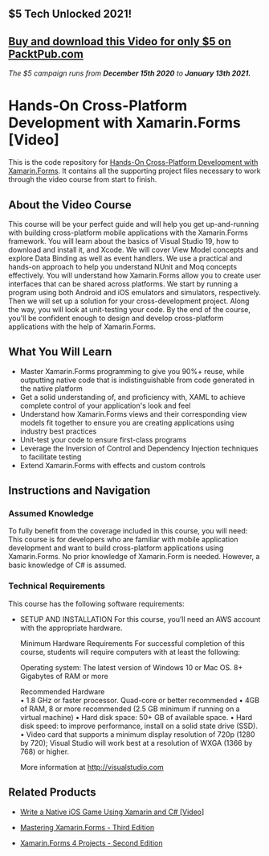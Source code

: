 ## $5 Tech Unlocked 2021!
[Buy and download this Video for only $5 on PacktPub.com](https://www.packtpub.com/product/hands-on-cross-platform-development-with-xamarin-forms-video/9781800207226)
-----
*The $5 campaign         runs from __December 15th 2020__ to __January 13th 2021.__*

# Hands-On Cross-Platform Development with Xamarin.Forms [Video]
This is the code repository for [Hands-On Cross-Platform Development with Xamarin.Forms](https://www.packtpub.com/mobile/hands-on-cross-platform-development-with-xamarin-forms-video). It contains all the supporting project files necessary to work through the video course from start to finish.
## About the Video Course
This course will be your perfect guide and will help you get up-and-running with building cross-platform mobile applications with the Xamarin.Forms framework.
You will learn about the basics of Visual Studio 19, how to download and install it, and Xcode. We will cover View Model concepts and explore Data Binding as well as event handlers. We use a practical and hands-on approach to help you understand NUnit and Moq concepts effectively. You will understand how Xamarin.Forms allow you to create user interfaces that can be shared across platforms.
We start by running a program using both Android and iOS emulators and simulators, respectively. Then we will set up a solution for your cross-development project. Along the way, you will look at unit-testing your code.
By the end of the course, you'll be confident enough to design and develop cross-platform applications with the help of Xamarin.Forms.			

<H2>What You Will Learn</H2>
<DIV class=book-info-will-learn-text>
<UL>
<LI>Master Xamarin.Forms programming to give you 90%+ reuse, while outputting native code that is indistinguishable from code generated in the native platform
<LI>Get a solid understanding of, and proficiency with, XAML to achieve complete control of your application's look and feel
<LI>Understand how Xamarin.Forms views and their corresponding view models fit together to ensure you are creating applications using industry best practices
<LI>Unit-test your code to ensure first-class programs
<LI>Leverage the Inversion of Control and Dependency Injection techniques to facilitate testing
<LI>Extend Xamarin.Forms with effects and custom controls	</LI></UL></DIV>

## Instructions and Navigation
### Assumed Knowledge
To fully benefit from the coverage included in this course, you will need:<br/>
This course is for developers who are familiar with mobile application development and want to build cross-platform applications using Xamarin.Forms.
No prior knowledge of Xamarin.Form is needed. However, a basic knowledge of C# is assumed.

### Technical Requirements
This course has the following software requirements:<br/>
<UL><LI>SETUP AND INSTALLATION
For this course, you’ll need an AWS account with the appropriate hardware.

Minimum Hardware Requirements
For successful completion of this course, students will require computers with at least the following: 

Operating system: The latest version of Windows 10 or Mac OS.
8+ Gigabytes of RAM or more
 	 
Recommended Hardware	
•	1.8 GHz or faster processor. Quad-core or better recommended
•	4GB of RAM, 8 or more recommended (2.5 GB minimum if running on a virtual machine)
•	Hard disk space:  50+ GB of available space.
•	Hard disk speed: to improve performance, install on a solid state drive (SSD).
•	Video card that supports a minimum display resolution of 720p (1280 by 720); Visual Studio will work best at a resolution of WXGA (1366 by 768) or higher.


More information at http://visualstudio.com
</LI></UL>

## Related Products
* [Write a Native iOS Game Using Xamarin and C# [Video]](https://www.packtpub.com/web-development/write-native-ios-game-using-xamarin-and-c-video)

* [Mastering Xamarin.Forms - Third Edition](https://www.packtpub.com/mobile/mastering-xamarin-forms-third-edition)

* [Xamarin.Forms 4 Projects - Second Edition](https://www.packtpub.com/mobile/xamarin-forms-4-projects-second-edition)
